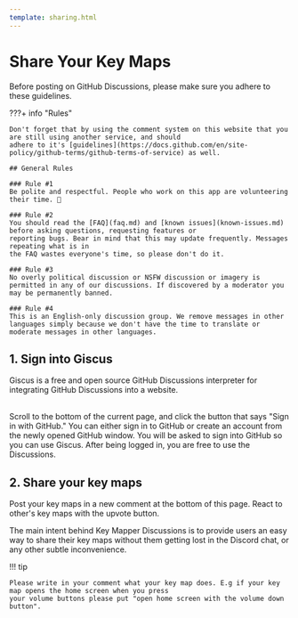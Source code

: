```yaml
---
template: sharing.html
---
```


# Share Your Key Maps

Before posting on GitHub Discussions, please make sure you adhere to these guidelines.

???+ info "Rules"

    Don't forget that by using the comment system on this website that you are still using another service, and should
    adhere to it's [guidelines](https://docs.github.com/en/site-policy/github-terms/github-terms-of-service) as well.
    
    ## General Rules
    
    ### Rule #1
    Be polite and respectful. People who work on this app are volunteering their time. 🙂
    
    ### Rule #2
    You should read the [FAQ](faq.md) and [known issues](known-issues.md) before asking questions, requesting features or
    reporting bugs. Bear in mind that this may update frequently. Messages repeating what is in
    the FAQ wastes everyone's time, so please don't do it.
    
    ### Rule #3
    No overly political discussion or NSFW discussion or imagery is permitted in any of our discussions. If discovered by a moderator you may be permanently banned.
    
    ### Rule #4
    This is an English-only discussion group. We remove messages in other languages simply because we don't have the time to translate or moderate messages in other languages.

## 1. Sign into Giscus

Giscus is a free and open source GitHub Discussions interpreter for integrating GitHub Discussions into a
website.<br><br>

Scroll to the bottom of the current page, and click the button that says "Sign in with GitHub." You can either sign in
to GitHub or create an account from the newly opened GitHub window. You will be asked to sign into GitHub so you can use
Giscus. After being logged in, you are free to use the Discussions.

## 2. Share your key maps

Post your key maps in a new comment at the bottom of this page. React to other's key maps with the upvote button.

The main intent behind Key Mapper Discussions is to provide users an easy way to share their key maps without them
getting lost in the Discord chat, or any other subtle inconvenience.

!!! tip

    Please write in your comment what your key map does. E.g if your key map opens the home screen when you press
    your volume buttons please put "open home screen with the volume down button".